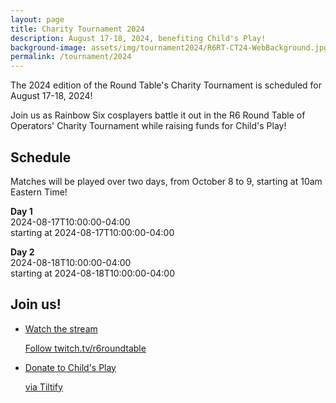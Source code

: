```yaml
---
layout: page
title: Charity Tournament 2024
description: August 17-18, 2024, benefiting Child's Play!
background-image: assets/img/tournament2024/R6RT-CT24-WebBackground.jpg
permalink: /tournament/2024
---
```


The 2024 edition of the Round Table's Charity Tournament is scheduled for August 17-18, 2024! 

Join us as Rainbow Six cosplayers battle it out in the R6 Round Table of Operators' Charity Tournament while raising funds for Child's Play! 

## Schedule

Matches will be played over two days, from October 8 to 9, starting at 10am Eastern Time! 

<strong>Day 1</strong><br>
<span class="date lead">2024-08-17T10:00:00-04:00</span><br>
starting at <span class="local-time">2024-08-17T10:00:00-04:00</span>

<strong>Day 2</strong><br>
<span class="date lead">2024-08-18T10:00:00-04:00</span><br>
starting at <span class="local-time">2024-08-18T10:00:00-04:00</span>

## Join us!

<ul class="link-collection">
    <li class="link">
        <a href="https://www.twitch.tv/r6roundtable">
            <div class="link-title">
                <p>Watch the stream</p>
            </div>
            <div class="link-description">
                <p>Follow twitch.tv/r6roundtable</p>
            </div>
        </a>
    </li>
    <li class="link">
        <a href="https://tiltify.com/@roundtabler6/round-table-major-2024">
            <div class="link-title">
                <p>Donate to Child's Play</p>
            </div>
            <div class="link-description">
                <p>via Tiltify</p>
            </div>
        </a>
    </li>
</ul>

<!-- Scripts for conversion to local time -->
<script src="/assets/js/luxon.min.js"></script>
<script src="/assets/js/datetime.js"></script>

